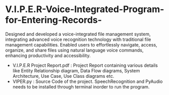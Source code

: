 # V.I.P.E.R-Voice-Integrated-Program-for-Entering-Records-
Designed and developed a voice-integrated file management system, integrating advanced voice recognition technology with traditional file management capabilities. Enabled users to effortlessly navigate, access, organize, and share files using natural language voice commands, enhancing productivity and accessibility. 
- V.I.P.E.R Project Report.pdf : Project Report containing various details like Entity Relationship diagram, Data Flow diagrams, System Architecture, Use Case, Use Class diagrams etc.
- VIPER.py : Source Code of the project. SpeechRecognition and PyAudio needs to be installed through terminal inorder to run the program.

